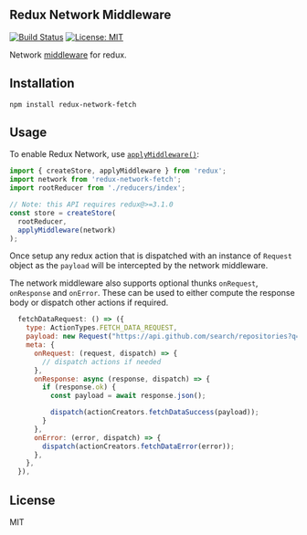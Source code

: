 ## Redux Network Middleware

[![Build Status](https://travis-ci.org/arghav/redux-network.svg?branch=master)](https://travis-ci.org/arghav/redux-network) [![License: MIT](https://img.shields.io/badge/License-MIT-blue.svg)](https://opensource.org/licenses/MIT)

Network [middleware](https://redux.js.org/advanced/middleware) for redux.

## Installation

`npm install redux-network-fetch`

## Usage

To enable Redux Network, use [`applyMiddleware()`](https://redux.js.org/api-reference/applymiddleware):

```js
import { createStore, applyMiddleware } from 'redux';
import network from 'redux-network-fetch';
import rootReducer from './reducers/index';

// Note: this API requires redux@>=3.1.0
const store = createStore(
  rootReducer,
  applyMiddleware(network)
);
```

Once setup any redux action that is dispatched with an instance of `Request` object as the `payload` will be intercepted by the network middleware.

The network middleware also supports optional thunks `onRequest`, `onResponse` and `onError`. These can be used to either compute the response body or dispatch other actions if required.

```js
  fetchDataRequest: () => ({
    type: ActionTypes.FETCH_DATA_REQUEST,
    payload: new Request("https://api.github.com/search/repositories?q=react"),
    meta: {
      onRequest: (request, dispatch) => {
        // dispatch actions if needed
      },
      onResponse: async (response, dispatch) => {
        if (response.ok) {
          const payload = await response.json();

          dispatch(actionCreators.fetchDataSuccess(payload));
        }
      },
      onError: (error, dispatch) => {
        dispatch(actionCreators.fetchDataError(error));
      },
    },
  }),
```

## License

MIT
